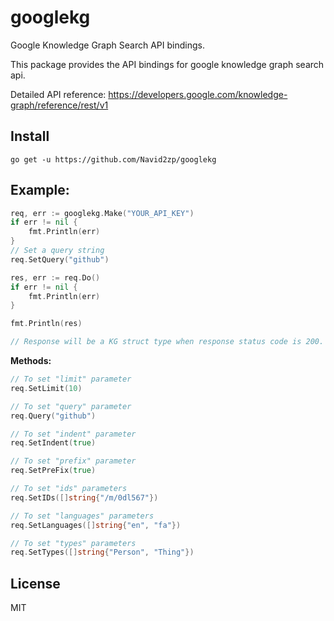 # googlekg
Google Knowledge Graph Search API bindings.

This package provides the API bindings for google knowledge graph search api.

Detailed API reference: https://developers.google.com/knowledge-graph/reference/rest/v1

## Install

```
go get -u https://github.com/Navid2zp/googlekg
```

## Example:
```go
req, err := googlekg.Make("YOUR_API_KEY")
if err != nil {
    fmt.Println(err)
}
// Set a query string
req.SetQuery("github")

res, err := req.Do()
if err != nil {
    fmt.Println(err)
}

fmt.Println(res)

// Response will be a KG struct type when response status code is 200.
```

**Methods:**

```go
// To set "limit" parameter
req.SetLimit(10)

// To set "query" parameter
req.Query("github")

// To set "indent" parameter
req.SetIndent(true)

// To set "prefix" parameter
req.SetPreFix(true)

// To set "ids" parameters
req.SetIDs([]string{"/m/0dl567"})

// To set "languages" parameters
req.SetLanguages([]string{"en", "fa"})

// To set "types" parameters
req.SetTypes([]string{"Person", "Thing"})
```

## License
MIT

